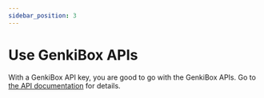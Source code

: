 ```yaml
---
sidebar_position: 3
---
```


# Use GenkiBox APIs

With a GenkiBox API key, you are good to go with the GenkiBox APIs. Go to [the API documentation](/api) for details.
